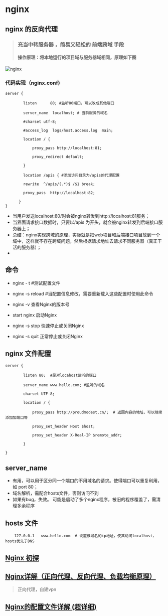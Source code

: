 # nginx 



## nginx 的反向代理

> ### 充当中转服务器 ，简易又轻松的  前端跨域  手段
>
> ####  操作原理：将本地运行的项目域与服务器域相同，原理如下图

![nginx][p0]



### 代码实现（nginx.conf)

```nginx
server {

        listen      80; #监听80端口，可以改成其他端口

        server_name  localhost; # 当前服务的域名

        #charset utf-8;

        #access_log  logs/host.access.log  main;

        location / {

            proxy_pass http://localhost:81;

            proxy_redirect default;

        }

		location /apis { #添加访问目录为/apis的代理配置

		rewrite  ^/apis/(.*)$ /$1 break;

		proxy_pass  http://localhost:82;

      }
}
```

* 当用户发送localhost:80/时会被nginx转发到http://localhost:81服务；
* 当界面请求接口数据时，只要以/apis 为开头，就会被nginx转发到后端接口服务器上；
* 总结：nginx实现跨域的原理，实际就是把web项目和后端接口项目放到一个域中，这样就不存在跨域问题，然后根据请求地址去请求不同服务器（真正干活的服务器）；
* 



##  命令

*  nginx - t    #测试配置文件

*  nginx  -s  reload     #当配置信息修改，需要重新载入这些配置时使用此命令

*  nginx  -v   查看Nginx的版本号

*  start nginx  启动Nginx

*  nginx -s stop  快速停止或关闭Nginx

*  nginx -s quit  正常停止或关闭Nginx



## nginx 文件配置

```nginx
server {
    	
		listen 80;  #是对locahost监听的端口
   		
    	server_name www.hello.com; #监听的域名 
    
		charset UTF-8;
    
		location / {
			
			proxy_pass http://proudmodest.cn/;  # 返回内容的地址，可以继续添加加端口等

			proxy_set_header Host $host;

			proxy_set_header X-Real-IP $remote_addr;

		}
    
}
```



## server_name 

* 有用，可以用于区分同一个端口的不用域名的请求。使得端口可以重复利用，如 port 80；
* 域名解析，需配合hosts文件，否则访问不到
* 如果有bug，失效。 可能是启动了多个nginx程序，被旧的程序覆盖了，需清理多余程序



## hosts 文件

~~~host
	127.0.0.1	www.hello.com  # 设置该域名的ip地址，使其访问localhost，hosts优先于DNS
~~~





## [Nginx 初探](https://juejin.im/entry/5d9a925f6fb9a04e2e4b099f)



## [Nginx详解（正向代理、反向代理、负载均衡原理）](https://blog.csdn.net/tsummerb/article/details/79248015)  

> 正向代理，自建vpn



## [Nginx的配置文件详解 (超详细)](https://blog.csdn.net/wangbin_0729/article/details/82109693)





[p0]:   http://proudmodest.cn/img/nginx01.webp

